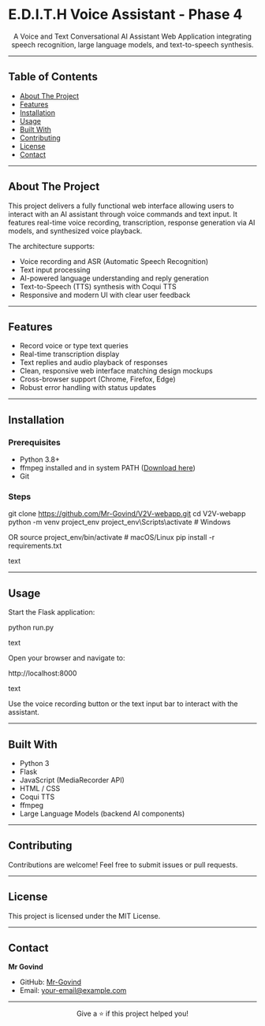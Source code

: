 # E.D.I.T.H Voice Assistant - Phase 4

<p align="center">A Voice and Text Conversational AI Assistant Web Application integrating speech recognition, large language models, and text-to-speech synthesis.</p>

---

## Table of Contents

- [About The Project](#about-the-project)  
- [Features](#features)  
- [Installation](#installation)  
- [Usage](#usage)  
- [Built With](#built-with)  
- [Contributing](#contributing)  
- [License](#license)  
- [Contact](#contact)  

---

## About The Project

This project delivers a fully functional web interface allowing users to interact with an AI assistant through voice commands and text input. It features real-time voice recording, transcription, response generation via AI models, and synthesized voice playback.

The architecture supports:

- Voice recording and ASR (Automatic Speech Recognition)  
- Text input processing  
- AI-powered language understanding and reply generation  
- Text-to-Speech (TTS) synthesis with Coqui TTS  
- Responsive and modern UI with clear user feedback  

---

## Features

- Record voice or type text queries  
- Real-time transcription display  
- Text replies and audio playback of responses  
- Clean, responsive web interface matching design mockups  
- Cross-browser support (Chrome, Firefox, Edge)  
- Robust error handling with status updates  

---

## Installation

### Prerequisites

- Python 3.8+  
- ffmpeg installed and in system PATH ([Download here](https://ffmpeg.org/download.html))  
- Git  

### Steps

git clone https://github.com/Mr-Govind/V2V-webapp.git
cd V2V-webapp
python -m venv project_env
project_env\Scripts\activate # Windows

OR
source project_env/bin/activate # macOS/Linux
pip install -r requirements.txt

text

---

## Usage

Start the Flask application:

python run.py

text

Open your browser and navigate to:

http://localhost:8000

text

Use the voice recording button or the text input bar to interact with the assistant.

---

## Built With

- Python 3  
- Flask  
- JavaScript (MediaRecorder API)  
- HTML / CSS  
- Coqui TTS  
- ffmpeg  
- Large Language Models (backend AI components)

---

## Contributing

Contributions are welcome! Feel free to submit issues or pull requests.

---

## License

This project is licensed under the MIT License.

---

## Contact

**Mr Govind**  
- GitHub: [Mr-Govind](https://github.com/Mr-Govind)  
- Email: your-email@example.com  

---

<p align="center">Give a ⭐️ if this project helped you!</p>
